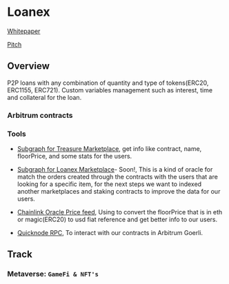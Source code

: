 # Loanex

[Whitepaper](https://docs.google.com/document/d/1gC4-5ezdbsYf7dtI1o4kmi4wDFVLyPjDY4df8kLPPV4/edit#heading=h.k19oulcve8l0)

[Pitch](https://docs.google.com/presentation/d/17HcIuFA4IpPrRdaeh5Zqan08APi7YPVgKVU3ADe7rUI/edit?usp=sharing)

## Overview

P2P loans with any combination of quantity and type of tokens(ERC20, ERC1155, ERC721). Custom variables management such as interest, time and collateral for the loan.

### Arbitrum contracts

### Tools

- [Subgraph for Treasure Marketplace](https://thegraph.com/hosted-service/subgraph/treasureproject/marketplace), get info like contract, name, floorPrice, and some stats for the users.

- [Subgraph for Loanex Marketplace](https://.)- Soon!, This is a kind of oracle for match the orders created through the contracts with the users that are looking for a specific item, for the next steps we want to indexed another marketplaces and staking contracts to improve the data for our users.

- [Chainlink Oracle Price feed](https://github.com/Nubicuo/arbi-hackathon/blob/dev/src/hooks/useOracle.js#L16), Using to convert the floorPrice that is in eth or magic(ERC20) to usd fiat reference and get better info to our users.

- [Quicknode RPC](https://github.com/Nubicuo/arbi-hackathon/blob/dev/src/hooks/useOracle.js#L13), To interact with our contracts in Arbitrum Goerli.

## Track

### Metaverse: `GameFi & NFT's`
